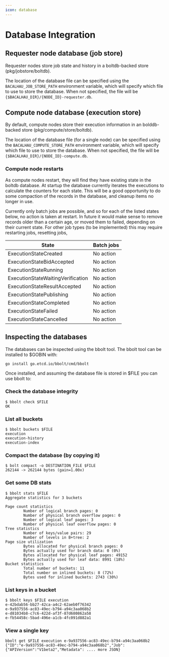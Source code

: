 ```yaml
---
icon: database
---
```


# Database Integration

## Requester node database (job store)

Requester nodes store job state and history in a boltdb-backed store (pkg/jobstore/boltdb).

The location of the database file can be specified using the `BACALHAU_JOB_STORE_PATH` environment variable, which will specify which file to use to store the database. When not specified, the file will be `{$BACALHAU_DIR}/{NODE_ID}-requester.db`.

## Compute node database (execution store)

By default, compute nodes store their execution information in an bolddb-backed store (pkg/compute/store/boltdb).

The location of the database file (for a single node) can be specified using the `BACALHAU_COMPUTE_STORE_PATH` environment variable, which will specify which file to use to store the database. When not specified, the file will be `{$BACALHAU_DIR}/{NODE_ID}-compute.db`.

### Compute node restarts

As compute nodes restart, they will find they have existing state in the boltdb database. At startup the database currently iterates the executions to calculate the counters for each state. This will be a good opportunity to do some compaction of the records in the database, and cleanup items no longer in use.

Currently only batch jobs are possible, and so for each of the listed states below, no action is taken at restart. In future it would make sense to remove records older than a certain age, or moved them to failed, depending on their current state. For other job types (to be implemented) this may require restarting jobs, resetting jobs,

| State                             | Batch jobs |
| --------------------------------- | ---------- |
| ExecutionStateCreated             | No action  |
| ExecutionStateBidAccepted         | No action  |
| ExecutionStateRunning             | No action  |
| ExecutionStateWaitingVerification | No action  |
| ExecutionStateResultAccepted      | No action  |
| ExecutionStatePublishing          | No action  |
| ExecutionStateCompleted           | No action  |
| ExecutionStateFailed              | No action  |
| ExecutionStateCancelled           | No action  |

## Inspecting the databases

The databases can be inspected using the bbolt tool. The bbolt tool can be installed to $GOBIN with:

```shell
go install go.etcd.io/bbolt/cmd/bbolt
```

Once installed, and assuming the database file is stored in $FILE you can use bbolt to:

### Check the database integrity

```shell
$ bbolt check $FILE
OK
```

### List all buckets

```shell
$ bbolt buckets $FILE
execution
execution-history
execution-index
```

### Compact the database (by copying it)

```shell
$ bolt compact -o DESTINATION_FILE $FILE
262144 -> 262144 bytes (gain=1.00x)
```

### Get some DB stats

```shell
$ bbolt stats $FILE
Aggregate statistics for 3 buckets

Page count statistics
        Number of logical branch pages: 0
        Number of physical branch overflow pages: 0
        Number of logical leaf pages: 3
        Number of physical leaf overflow pages: 0
Tree statistics
        Number of keys/value pairs: 29
        Number of levels in B+tree: 2
Page size utilization
        Bytes allocated for physical branch pages: 0
        Bytes actually used for branch data: 0 (0%)
        Bytes allocated for physical leaf pages: 49152
        Bytes actually used for leaf data: 8991 (18%)
Bucket statistics
        Total number of buckets: 11
        Total number on inlined buckets: 8 (72%)
        Bytes used for inlined buckets: 2743 (30%)
```

### List keys in a bucket

```shell
$ bbolt keys $FILE execution
e-42bdab56-bb27-42ca-a4c2-62aeb0f76342
e-9a937556-ac83-49ec-b794-a94c3aa068b2
e-d81034b8-c7c6-422d-af3f-87d680862a58
e-fb54458c-5bad-496e-a1cb-4fc091d882a1
```

### View a single key

```shell
bbolt get $FILE execution e-9a937556-ac83-49ec-b794-a94c3aa068b2
{"ID":"e-9a937556-ac83-49ec-b794-a94c3aa068b2","Job":{"APIVersion":"V1beta2","Metadata": .... more JSON}
```
